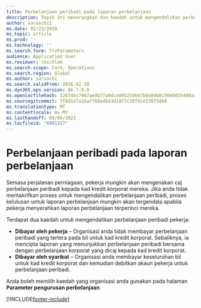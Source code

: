 ```yaml
---
title: Perbelanjaan peribadi pada laporan perbelanjaan
description: Topik ini menerangkan dua kaedah untuk mengendalikan perbelanjaan peribadi pekerja dalam Microsoft Dynamics 365 Finance.
author: saraschi2
ms.date: 02/23/2018
ms.topic: article
ms.prod: ''
ms.technology: ''
ms.search.form: TrvParameters
audience: Application User
ms.reviewer: roschlom
ms.search.scope: Core, Operations
ms.search.region: Global
ms.author: saraschi
ms.search.validFrom: 2016-02-28
ms.dyn365.ops.version: AX 7.0.0
ms.openlocfilehash: 32674bc7987ae9b77a9dce89525d647b6e84b8c50e6035488aafdb6a5dec1642
ms.sourcegitcommit: 7f8d1e7a16af769adb43d1877c28fdce53975db8
ms.translationtype: MT
ms.contentlocale: ms-MY
ms.lasthandoff: 08/06/2021
ms.locfileid: "6991317"
---
```

# <a name="personal-expenses-on-an-expense-report"></a>Perbelanjaan peribadi pada laporan perbelanjaan

Semasa perjalanan perniagaan, pekerja mungkin akan mengenakan caj perbelanjaan peribadi kepada kad kredit korporat mereka. Jika anda tidak mentakrifkan proses untuk mengendalikan perbelanjaan peribadi, proses kelulusan untuk laporan perbelanjaan mungkin akan tergendala apabila pekerja menyerahkan laporan perbelanjaan terperinci mereka. 

Terdapat dua kaedah untuk mengendalikan perbelanjaan peribadi pekerja:

- **Dibayar oleh pekerja** – Organisasi anda tidak membayar perbelanjaan peribadi yang tertera pada bil untuk kad kredit korporat. Sebaliknya, ia mencipta laporan yang menunjukkan perbelanjaan peribadi bersama dengan perbelanjaan korporat yang dicaj kepada kad kredit korporat.
- **Dibayar oleh syarikat** – Organisasi anda membayar keseluruhan bil untuk kad kredit korporat dan kemudian debitkan akaun pekerja untuk perbelanjaan peribadi.

Anda boleh memilih kaedah yang organisasi anda gunakan pada halaman **Parameter pengurusan perbelanjaan**.


[!INCLUDE[footer-include](../includes/footer-banner.md)]